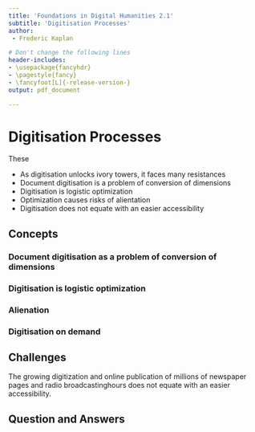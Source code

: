 ```yaml
---
title: 'Foundations in Digital Humanities 2.1'
subtitle: 'Digitisation Processes'
author:
 - Frederic Kaplan

# Don't change the following lines
header-includes:
- \usepackage{fancyhdr}
- \pagestyle{fancy}
- \fancyfoot[L]{-release-version-}
output: pdf_document

---
```


# Digitisation Processes

These

- As digitisation unlocks ivory towers, it faces many resistances 
- Document digitisation is a problem of conversion of dimensions
- Digitisation is logistic optimization
- Optimization causes risks of alientation
- Digitisation does not equate with an easier accessibility 

## Concepts

### Document digitisation as a problem of conversion of dimensions

### Digitisation is logistic optimization

### Alienation

### Digitisation on demand



## Challenges

The growing digitization and online publication of millions of newspaper pages and radio broadcastinghours does not equate with an easier accessibility. 



## Question and Answers 



